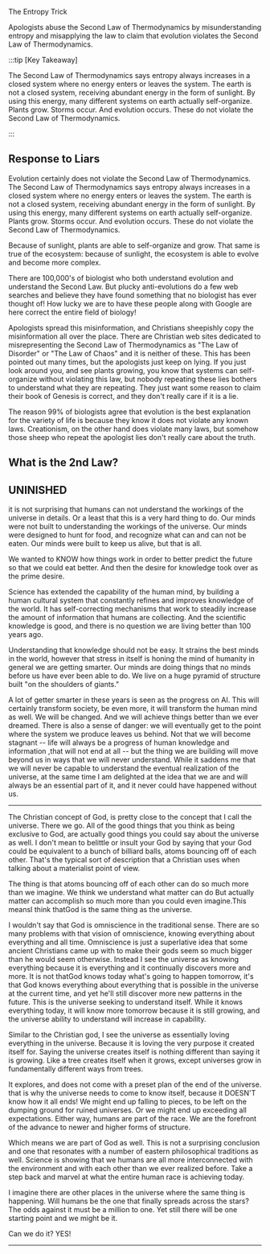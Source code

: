 The Entropy Trick

Apologists abuse the Second Law of Thermodynamics by misunderstanding entropy and misapplying the law to claim that evolution violates the Second Law of Thermodynamics.

:::tip [Key Takeaway]

The Second Law of Thermodynamics says entropy always increases in a closed system where no energy enters or leaves the system.  The earth is not a closed system, receiving abundant energy in the form of sunlight.  By using this energy, many different systems on earth actually self-organize.  Plants grow.  Storms occur.  And evolution occurs.  These do not violate the Second Law of Thermodynamics.

:::

## Response to Liars

Evolution certainly does not violate the Second Law of Thermodynamics.  The Second Law of Thermodynamics says entropy always increases in a closed system where no energy enters or leaves the system.  The earth is not a closed system, receiving abundant energy in the form of sunlight.  By using this energy, many different systems on earth actually self-organize.  Plants grow.  Storms occur.  And evolution occurs.  These do not violate the Second Law of Thermodynamics.

Because of sunlight, plants are able to self-organize and grow.  That same is true of the ecosystem: because of sunlight, the ecosystem is able to evolve and become more complex.  

There are 100,000's of biologist who both understand evolution and understand the Second Law.  But plucky anti-evolutions do a few web searches and believe they have found something that no biologist has ever thought of!  How lucky we are to have these people along with Google are here correct the entire field of biology!

Apologists spread this misinformation, and Christians sheepishly copy the misinformation all over the place.  There are Christian web sites dedicated to misrepresenting the Second Law of Thermodynamics as "The Law of Disorder" or "The Law of Chaos" and it is neither of these.  This has been pointed out many times, but the apologists just keep on lying.  If you just look around you, and see plants growing, you know that systems can self-organize without violating this law, but nobody repeating these lies bothers to understand what they are repeating.  They just want some reason to claim their book of Genesis is correct, and they don't really care if it is a lie.

The reason 99% of biologists agree that evolution is the best explanation for the variety of life is because they know it does not violate any known laws.  Creationism, on the other hand does violate many laws, but somehow those sheep who repeat the apologist lies don't really care about the truth.

## What is the 2nd Law?







## UNINISHED

it is not surprising that humans can not understand the workings of the universe in details.  Or a least that this is a very hard thing to do.  Our minds were not built to understanding the workings of the universe.  Our minds were designed to hunt for food, and recognize what can and can not be eaten.  Our minds were built to keep us alive, but that is all.

We wanted to KNOW how things work in order to better predict the future so that we could eat better.  And then the desire for knowledge took over as the prime desire.

Science has extended the capability of the human mind, by building a human cultural system that constantly refines and improves knowledge of the world.  It has self-correcting mechanisms that work to steadily increase the amount of information that humans are collecting.  And the scientific knowledge is good, and there is no question we are living better than 100 years ago.  

Understanding that knowledge should not be easy.  It strains the best minds in the world, however that stress in itself is honing the mind of humanity in general we are getting smarter.  Our minds are doing things that no minds before us have ever been able to do.  We live on a huge pyramid of structure built "on the shoulders of giants."

A lot of getter smarter in these years is seen as the progress on AI.  This will certainly transform society, be even more, it will transform the human mind as well.  We will be changed.  And we will achieve things better than we ever dreamed.  There is also a sense of danger:  we will eventually get to the point where the system we produce leaves us behind.  Not that we will become stagnant -- life will always be a progress of human knowledge and information ,that will not end at all -- but the thing we are building will move beyond us in ways that we will never understand.  While it saddens me that we will never be capable to understand the eventual realization of the universe, at the same time I am delighted at the idea that we are and will always be an essential part of it, and it never could have happened without us.

----

The Christian concept of God, is pretty close to the concept that I call the universe. There we go. All of the good things that you think as being exclusive to God, are actually good things you could say about the universe as well. I don't mean to belittle or insult your God by saying that your God could be equivalent to a bunch of billiard balls, atoms bouncing off of each other. That's the typical sort of description that a Christian uses when talking about a materialist point of view.

The thing is that atoms bouncing off of each other can do so much more than we imagine.  We think we understand what matter can do But actually matter can accomplish so much more than you could even imagine.This meansI think thatGod is the same thing as the universe.

I wouldn't say that God is omniscience in the traditional sense. There are so many problems with that vision of omniscience, knowing everything about everything and all time. Omniscience is just a superlative idea that some ancient Christians came up with to make their gods seem so much bigger than he would seem otherwise.  Instead I see the universe as knowing everything because it is everything and it continually discovers more and more. It is not thatGod knows today what's going to happen tomorrow, it's that God knows everything about everything that is possible in the universe at the current time, and yet he'll still discover more new patterns in the future. This is the universe seeking to understand itself.  While it knows everything today, it will know more tomorrow because it is still growing, and the universe ability to understand will increase in capability.

Similar to the Christian god, I see the universe as essentially loving everything in the universe.  Because it is loving the very purpose it created itself for.  Saying the universe creates itself is nothing different than saying it is growing.  Like a tree creates itself when it grows, except universes grow in fundamentally different ways from trees.  

It explores, and does not come with a preset plan of the end of the universe.  that is why the universe needs to come to know itself, because it DOESN'T know how it all ends!  We might end up falling to pieces, to be left on the dumping ground for ruined universes.  Or we might end up exceeding all expectations.  Either way, humans are part of the race.  We are the forefront of the advance to newer and higher forms of structure.

Which means we are part of God as well.  This is not a surprising conclusion and one that resonates with a number of eastern philosophical traditions as well.  Science is showing that we humans are all more interconnected with the environment and with each other than we ever realized before.  Take a step back and marvel at what the entire human race is achieving today.

I imagine there are other places in the universe where the same thing is happening.  Will humans be the one that finally spreads across the stars?  The odds against it must be a million to one.  Yet still there will be one starting point and we might be it.

Can we do it?  YES!

-----------------